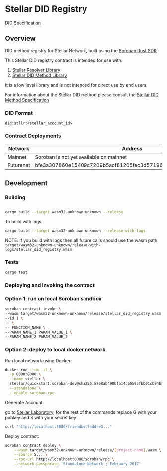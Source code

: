 # Stellar DID Registry

[DID Specification](https://w3c.github.io/did-core/)

## Overview

DID method registry for Stellar Network, built using the [Soroban Rust SDK](https://github.com/stellar/rs-soroban-sdk)

This Stellar DID registry contract is intended for use with:

1. [Stellar Resolver Library](https://github.com/Mavennet/did-stellar-resolver)
2. [Stellar DID Method Library](https://github.com/Mavennet/stellar-did)

It is a low level library and is not intended for direct use by end users.

For information about the Stellar DID method please consult the [Stellar DID Method Specification](https://github.com/Mavennet/did-stellar-resolver/blob/main/docs/did-method-spec.md)

### DID Format

``` did:stllr:<stellar_account_id> ```

### Contract Deployments

| Network | Address |
| ------- | ------- |
| Mainnet | Soroban is not yet available on mainnet |
| Futurenet | bfe3a307860e15409c7209b5acf81205fec3d571967fa163f820c5d2326575e5 |

## Development

### Building

```bash

cargo build --target wasm32-unknown-unknown --release 

```

To build with logs

```bash
cargo build --target wasm32-unknown-unknown --release-with-logs
```

NOTE: if you build with logs then all future calls should use the wasm path `target/wasm32-unknown-unknown/release-with-logs/stellar_did_registry.wasm`

### Tests

```bash
cargo test
```

### Deploying and Invoking the contract

### Option 1: run on local Soroban sandbox

```bash
soroban contract invoke \                                                                                                                                                                                                                        Py base 01:55:41 PM
--wasm target/wasm32-unknown-unknown/release/stellar_did_registry.wasm \
--id 1 \
-- \
-- FUNCTION_NAME \
--PARAM_NAME_1 PARAM_VALUE_1 \
--PARAM_NAME_2 PARAM_VALUE_2 
```

### Option 2: deploy to local docker network

Run local network using Docker:

```bash
docker run --rm -it \
  -p 8000:8000 \
  --name stellar \
  stellar/quickstart:soroban-dev@sha256:57e8ab498bfa14c65595fbb01cb94b1cdee9637ef2e6634e59d54f6958c05bdb \
  --standalone \
  --enable-soroban-rpc
```

Generate Account:

go to [Stellar Laboratory](https://laboratory.stellar.org/#account-creator?network=test), for the rest of the commands replace G with your pubkey and S with your secret key

```bash
curl "http://localhost:8000/friendbot?addr=G..."
```

Deploy contract:

```bash
soroban contract deploy \
    --wasm target/wasm32-unknown-unknown/release/[project-name].wasm \
    --source S... \
    --rpc-url http://localhost:8000/soroban/rpc \
    --network-passphrase 'Standalone Network ; February 2017'
```
